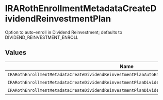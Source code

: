 # IRARothEnrollmentMetadataCreateDividendReinvestmentPlan

Option to auto-enroll in Dividend Reinvestment; defaults to DIVIDEND_REINVESTMENT_ENROLL


## Values

| Name                                                                                               | Value                                                                                              |
| -------------------------------------------------------------------------------------------------- | -------------------------------------------------------------------------------------------------- |
| `IRARothEnrollmentMetadataCreateDividendReinvestmentPlanAutoEnrollDividendReinvestmentUnspecified` | AUTO_ENROLL_DIVIDEND_REINVESTMENT_UNSPECIFIED                                                      |
| `IRARothEnrollmentMetadataCreateDividendReinvestmentPlanDividendReinvestmentEnroll`                | DIVIDEND_REINVESTMENT_ENROLL                                                                       |
| `IRARothEnrollmentMetadataCreateDividendReinvestmentPlanDividendReinvestmentDecline`               | DIVIDEND_REINVESTMENT_DECLINE                                                                      |